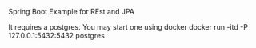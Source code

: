 Spring Boot Example for REst and JPA

It requires a postgres. You may start one using docker
docker run -itd -P 127.0.0.1:5432:5432 postgres
